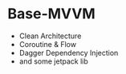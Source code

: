 # Base-MVVM

* Clean Architecture
* Coroutine & Flow
* Dagger Dependency Injection
* and some jetpack lib
